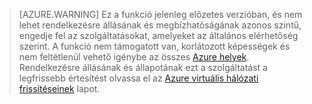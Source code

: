 >[AZURE.WARNING] Ez a funkció jelenleg előzetes verzióban, és nem lehet rendelkezésre állásának és megbízhatóságának azonos szintű, engedje fel az szolgáltatásokat, amelyeket az általános elérhetőség szerint. A funkció nem támogatott van, korlátozott képességek és nem feltétlenül vehető igénybe az összes [Azure helyek](https://azure.microsoft.com/regions/). Rendelkezésre állásának és állapotának ezt a szolgáltatást a legfrissebb értesítést olvassa el az [Azure virtuális hálózati frissítéseinek](https://azure.microsoft.com/updates/?product=virtual-network) lapot.